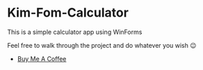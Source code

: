 # Kim-Fom-Calculator

This is a simple calculator app using WinForms

Feel free to walk through the project and do whatever you wish 😉





* [Buy Me A Coffee](https://www.buymeacoffee.com/kimfom01)
